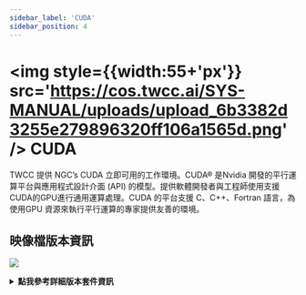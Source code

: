 ```yaml
---
sidebar_label: 'CUDA'
sidebar_position: 4
---
```



# <img style={{width:55+'px'}} src='https://cos.twcc.ai/SYS-MANUAL/uploads/upload_6b3382d3255e279896320ff106a1565d.png' /> CUDA


TWCC 提供 NGC’s CUDA 立即可用的工作環境。CUDA® 是Nvidia 開發的平行運算平台與應用程式設計介面 (API) 的模型。提供軟體開發者與工程師使用支援CUDA的GPU進行通用運算處理。CUDA 的平台支援 C、C++、Fortran 語言，為使用GPU 資源來執行平行運算的專家提供友善的環境。

## <i class="fa fa-sticky-note" aria-hidden="true"></i> <span class="ccsimglist">映像檔版本資訊</span> 


![](https://cos.twcc.ai/SYS-MANUAL/uploads/upload_0b44acff00d30a61f107c6ec09513f3f.png)


<details class="docspoiler">

<summary><b>點我參考詳細版本套件資訊</b></summary>

- [NGC CUDA](https://docs.nvidia.com/cuda/cuda-toolkit-release-notes/index.html#abstract)

</details>
